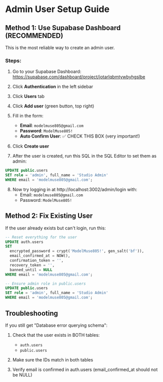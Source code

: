 # Admin User Setup Guide

## Method 1: Use Supabase Dashboard (RECOMMENDED)

This is the most reliable way to create an admin user.

### Steps:

1. Go to your Supabase Dashboard: https://supabase.com/dashboard/project/jotarlqbmtywbyhgslbe

2. Click **Authentication** in the left sidebar

3. Click **Users** tab

4. Click **Add user** (green button, top right)

5. Fill in the form:
   - **Email**: `modelmuse805@gmail.com`
   - **Password**: `ModelMuse805!`
   - **Auto Confirm User**: ✅ CHECK THIS BOX (very important!)

6. Click **Create user**

7. After the user is created, run this SQL in the SQL Editor to set them as admin:

```sql
UPDATE public.users
SET role = 'admin', full_name = 'Studio Admin'
WHERE email = 'modelmuse805@gmail.com';
```

8. Now try logging in at http://localhost:3002/admin/login with:
   - Email: `modelmuse805@gmail.com`
   - Password: `ModelMuse805!`

## Method 2: Fix Existing User

If the user already exists but can't login, run this:

```sql
-- Reset everything for the user
UPDATE auth.users
SET
  encrypted_password = crypt('ModelMuse805!', gen_salt('bf')),
  email_confirmed_at = NOW(),
  confirmation_token = '',
  recovery_token = '',
  banned_until = NULL
WHERE email = 'modelmuse805@gmail.com';

-- Ensure admin role in public.users
UPDATE public.users
SET role = 'admin', full_name = 'Studio Admin'
WHERE email = 'modelmuse805@gmail.com';
```

## Troubleshooting

If you still get "Database error querying schema":

1. Check that the user exists in BOTH tables:
   - `auth.users`
   - `public.users`

2. Make sure the IDs match in both tables

3. Verify email is confirmed in auth.users (email_confirmed_at should not be NULL)
